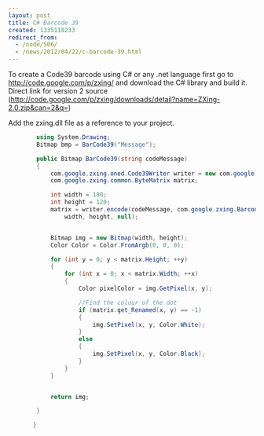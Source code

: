 ```yaml
---
layout: post
title: C# Barcode 39
created: 1335118233
redirect_from:
  - /node/506/
  - /news/2012/04/22/c-barcode-39.html
---
```

To create a Code39 barcode using C# or any .net language first go to http://code.google.com/p/zxing/ and download the C# library and build it.  Direct link for version 2 source (http://code.google.com/p/zxing/downloads/detail?name=ZXing-2.0.zip&can=2&q=)

Add the zxing.dll file as a reference to your project.
```c#
        using System.Drawing;
        Bitmap bmp = BarCode39("Message");

        public Bitmap BarCode39(string codeMessage)
        {
            com.google.zxing.oned.Code39Writer writer = new com.google.zxing.oned.Code39Writer();
            com.google.zxing.common.ByteMatrix matrix;

            int width = 180;
            int height = 120;
            matrix = writer.encode(codeMessage, com.google.zxing.BarcodeFormat.CODE_39, 
                width, height, null);


            Bitmap img = new Bitmap(width, height);
            Color Color = Color.FromArgb(0, 0, 0);

            for (int y = 0; y < matrix.Height; ++y)
            {
                for (int x = 0; x < matrix.Width; ++x)
                {
                    Color pixelColor = img.GetPixel(x, y);

                    //Find the colour of the dot
                    if (matrix.get_Renamed(x, y) == -1)
                    {
                        img.SetPixel(x, y, Color.White);
                    }
                    else
                    {
                        img.SetPixel(x, y, Color.Black);
                    }
                }
            }


            return img;

        }

       }
```
